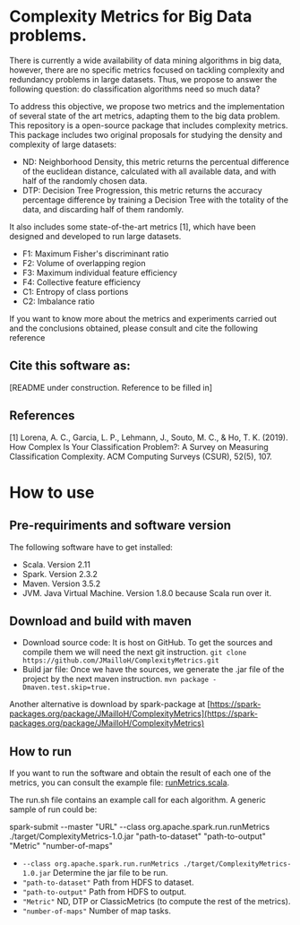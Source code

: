 # Complexity Metrics for Big Data problems.

There is currently a wide availability of data mining algorithms in big data, however, there are no specific metrics focused on tackling complexity and redundancy problems in large datasets. Thus, we propose to answer the following question: do classification algorithms need so much data?

To address this objective, we propose two metrics and the implementation of several state of the art metrics, adapting them to the big data problem. This repository is a open-source package that includes complexity metrics. This package includes two original proposals for studying the density and complexity of large datasets:
 - ND: Neighborhood Density, this metric returns the percentual difference of the euclidean distance, calculated with all available data, and with half of the randomly chosen data.
 - DTP: Decision Tree Progression, this metric returns the accuracy percentage difference by training a Decision Tree with the totality of the data, and discarding half of them randomly.
 
It also includes some state-of-the-art metrics [1], which have been designed and developed to run large datasets.
 - F1: Maximum Fisher's discriminant ratio
 - F2: Volume of overlapping region
 - F3: Maximum individual feature efficiency
 - F4: Collective feature efficiency
 - C1: Entropy of class portions
 - C2: Imbalance ratio
 
If you want to know more about the metrics and experiments carried out and the conclusions obtained, please consult and cite the following reference 
## Cite this software as:
[README under construction. Reference to be filled in]

## References
[1] Lorena, A. C., Garcia, L. P., Lehmann, J., Souto, M. C., & Ho, T. K. (2019). How Complex Is Your Classification Problem?: A Survey on Measuring Classification Complexity. ACM Computing Surveys (CSUR), 52(5), 107.
 
# How to use

## Pre-requiriments and software version
The following software have to get installed:
- Scala. Version 2.11
- Spark. Version 2.3.2
- Maven. Version 3.5.2
- JVM. Java Virtual Machine. Version 1.8.0 because Scala run over it.

## Download and build with maven
- Download source code: It is host on GitHub. To get the sources and compile them we will need the next git instruction.
```git clone https://github.com/JMailloH/ComplexityMetrics.git ```
- Build jar file: Once we have the sources, we generate the .jar file of the project by the next maven instruction.
```mvn package -Dmaven.test.skip=true. ```

Another alternative is download by spark-package at [https://spark-packages.org/package/JMailloH/ComplexityMetrics](https://spark-packages.org/package/JMailloH/ComplexityMetrics)


## How to run
If you want to run the software and obtain the result of each one of the metrics, you can consult the example file: [runMetrics.scala](https://github.com/JMailloH/ComplexityMetrics/tree/master/src/main/scala/run/runMetrics.scala).

The run.sh file contains an example call for each algorithm. A generic sample of run could be: 

spark-submit --master "URL" --class org.apache.spark.run.runMetrics ./target/ComplexityMetrics-1.0.jar "path-to-dataset" "path-to-output" "Metric" "number-of-maps" 

- ```--class org.apache.spark.run.runMetrics ./target/ComplexityMetrics-1.0.jar``` Determine the jar file to be run.
- ```"path-to-dataset"``` Path from HDFS to dataset.
- ```"path-to-output"``` Path from HDFS to output.
- ```"Metric"``` ND, DTP or ClassicMetrics (to compute the rest of the metrics).
- ```"number-of-maps"``` Number of map tasks.
